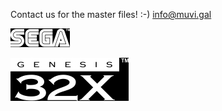 Contact us for the master files! :-) info@muvi.gal

![SEGA LOGO](SEGA_32X_LOGOS_IMPRESION_TEST_BLACK_page-0001.jpg)

![32X Logo](SEGA_32X_LOGOS_IMPRESION_TEST_BLACK_page-0002.jpg)


